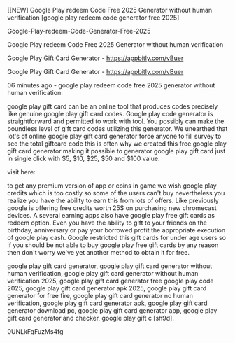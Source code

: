 [[NEW] Google Play redeem Code Free 2025 Generator without human verification [google play redeem code generator free 2025]

Google-Play-redeem-Code-Generator-Free-2025

Google Play redeem Code Free 2025 Generator without human verification

Google Play Gift Card Generator - https://appbitly.com/vBuer

Google Play Gift Card Generator - https://appbitly.com/vBuer

06 minutes ago - google play redeem code free 2025 generator without human verification:

google play gift card can be an online tool that produces codes precisely like genuine google play gift card codes. Google play code generator is straightforward and permitted to work with tool. You possibly can make the boundless level of gift card codes utilizing this generator. We unearthed that lot's of online google play gift card generator force anyone to fill survey to see the total giftcard code this is often why we created this free google play gift card generator making it possible to generator google play gift card just in single click with $5, $10, $25, $50 and $100 value.

visit here:

to get any premium version of app or coins in game we wish google play credits which is too costly so some of the users can't buy nevertheless you realize you have the ability to earn this from lots of offers. Like previously google is offering free credits worth 25$ on purchasing new chromecast devices. A several earning apps also have google play free gift cards as redeem option. Even you have the ability to gift to your friends on the birthday, anniversary or pay your borrowed profit the appropriate execution of google play cash. Google restricted this gift cards for under age users so if you should be not able to buy google play free gift cards by any reason then don't worry we've yet another method to obtain it for free.

google play gift card generator, google play gift card generator without human verification, google play gift card generator without human verification 2025, google play gift card generator free google play code 2025, google play gift card generator apk 2025, google play gift card generator for free fire, google play gift card generator no human verification, google play gift card generator apk, google play gift card generator download pc, google play gift card generator app, google play gift card generator and checker, google play gift c [sh9d].

0UNLkFqFuzMs4fg

